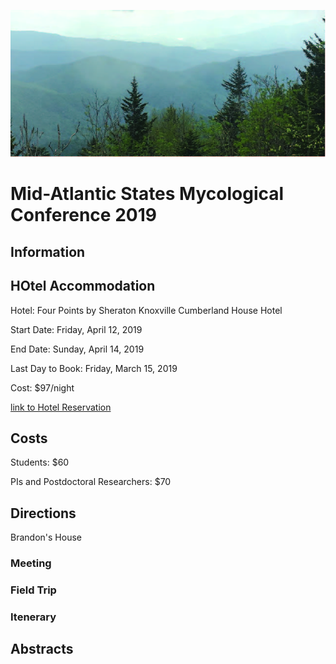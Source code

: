 ![](https://github.com/KivlinLab/MASMC2019/blob/master/SmokiesPicture.jpg?raw=true)



# **Mid-Atlantic States Mycological Conference 2019** 

## **Information**



## **HOtel Accommodation**

Hotel: Four Points by Sheraton Knoxville Cumberland House Hotel

Start Date: Friday, April 12, 2019

End Date: Sunday, April 14, 2019

Last Day to Book: Friday, March 15, 2019

Cost: $97/night

[link to Hotel Reservation](https://www.marriott.com/events/start.mi?id=1544559373239&key=GRP)



## **Costs**
Students: $60

PIs and Postdoctoral Researchers: $70


## **Directions**

Brandon's House


### **Meeting**



### Field Trip


### Itenerary


## Abstracts
